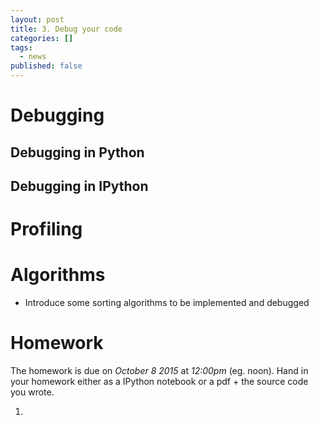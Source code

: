 ```yaml
---
layout: post
title: 3. Debug your code
categories: []
tags:
  - news
published: false
---
```

# Debugging

## Debugging in Python

## Debugging in IPython

# Profiling

# Algorithms

 - Introduce some sorting algorithms to be implemented and debugged

# Homework

The homework is due on *October 8 2015* at *12:00pm* (eg. noon). Hand in your homework either as a IPython notebook or a pdf + the source code you wrote.

1.

